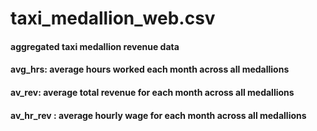 # taxi_medallion_web.csv

#### aggregated taxi medallion revenue data 

#### avg_hrs: average hours worked each month across all medallions
#### av_rev: average total revenue for each month across all medallions 
#### av_hr_rev : average hourly wage for each month across all medallions 
